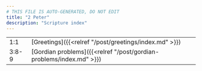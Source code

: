 ```yaml
---
# THIS FILE IS AUTO-GENERATED, DO NOT EDIT
title: "2 Peter"
description: "Scripture index"
---
```


|  |  |
| --- | --- |
| 1:1 | [Greetings]({{<relref "/post/greetings/index.md" >}}) |
| 3:8-9 | [Gordian problems]({{<relref "/post/gordian-problems/index.md" >}}) |
